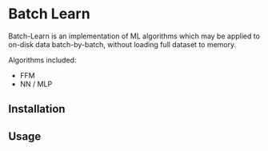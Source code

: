 # Batch Learn

Batch-Learn is an implementation of ML algorithms which may be applied to on-disk data batch-by-batch, without loading full dataset to memory.

Algorithms included:
* FFM
* NN / MLP

## Installation

## Usage
